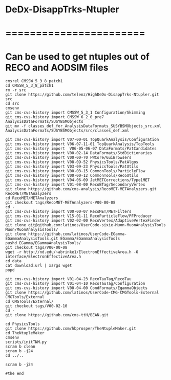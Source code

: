 # DeDx-DisappTrks-Ntupler
# =======================

# Can be used to get ntuples out of RECO and AODSIM files
	
	
	cmsrel CMSSW_5_3_8_patch1
	cd CMSSW_5_3_8_patch1
	rm -r src
	git clone https://github.com/telenz/HighDeDx-DisappTrks-Ntupler.git src	
	cd src
	cmsenv
	git cms-cvs-history import CMSSW_5_3_1 Configuration/Skimming	
	git cms-cvs-history import CMSSW_6_2_0_pre7 AnalysisDataFormats/SUSYBSMObjects
	git mv -f classes_def_for_AnalysisDataFormats_SUSYBSMObjects_src.xml AnalysisDataFormats/SUSYBSMObjects/src/classes_def.xml 	
	
	git cms-cvs-history import V07-00-01 TopQuarkAnalysis/Configuration
	git cms-cvs-history import V06-07-11-01 TopQuarkAnalysis/TopTools
	git cms-cvs-history import  V06-05-06-07 DataFormats/PatCandidates
	git cms-cvs-history import V00-02-14 DataFormats/StdDictionaries
	git cms-cvs-history import V00-00-70 FWCore/GuiBrowsers
	git cms-cvs-history import V08-09-52 PhysicsTools/PatAlgos
	git cms-cvs-history import V03-09-23 PhysicsTools/PatUtils
	git cms-cvs-history import V00-03-15 CommonTools/ParticleFlow
	git cms-cvs-history import V00-00-12 CommonTools/RecoUtils
	git cms-cvs-history import V04-06-09 JetMETCorrections/Type1MET
	git cms-cvs-history import V01-08-00 RecoBTag/SecondaryVertex
	git clone https://github.com/cms-analysis/RecoMET-METAnalyzers.git RecoMET/METAnalyzers
	cd RecoMET/METAnalyzers
	git checkout tags/RecoMET-METAnalyzers-V00-00-08
	cd -
	git cms-cvs-history import V00-00-07 RecoMET/METFilters
	git cms-cvs-history import V15-01-11 RecoParticleFlow/PFProducer
	git cms-cvs-history import V02-02-00 RecoVertex/AdaptiveVertexFinder
	git clone git@github.com:latinos/UserCode-sixie-Muon-MuonAnalysisTools Muon/MuonAnalysisTools/
	git clone https://github.com/latinos/UserCode-EGamma-EGammaAnalysisTools.git EGamma/EGammaAnalysisTools
	pushd EGamma/EGammaAnalysisTools/
	git checkout tags/V00-00-08
	wget -r http://nd.edu/~abrinke1/ElectronEffectiveArea.h -O interface/ElectronEffectiveArea.h
	cd data
	cat download.url | xargs wget
	popd

	git cms-cvs-history import V01-04-23 RecoTauTag/RecoTau
	git cms-cvs-history import V01-04-10 RecoTauTag/Configuration
	git cms-cvs-history import V00-04-00 CondFormats/EgammaObjects
	git clone https://github.com/latinos/UserCode-CMG-CMGTools-External CMGTools/External
	cd CMGTools/External/
	git checkout tags/V00-02-10
	cd -
	git clone https://github.com/cms-ttH/BEAN.git

	cd PhysicsTools
	git clone https://github.com/hbprosper/TheNtupleMaker.git
	cd TheNtupleMaker
	cmsenv
	scripts/initTNM.py
	scram b clean
	scram b -j24
	cd ../..

	scram b -j24

	#the end

